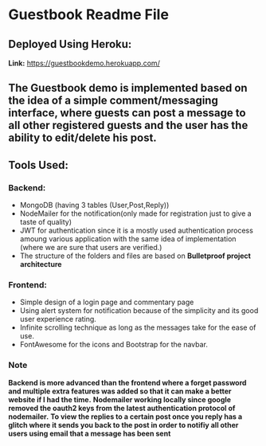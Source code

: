# Guestbook Readme File

## Deployed Using Heroku:

**Link:** https://guestbookdemo.herokuapp.com/

## The Guestbook demo is implemented based on the idea of a simple comment/messaging interface, where guests can post a message to all other registered guests and the user has the ability to edit/delete his post.

## Tools Used:

### Backend:

- MongoDB (having 3 tables (User,Post,Reply))
- NodeMailer for the notification(only made for registration just to give a taste of quality)
- JWT for authentication since it is a mostly used authentication process amoung various application with the same idea of implementation (where we are sure that users are verified.)
- The structure of the folders and files are based on **Bulletproof project architecture**

### Frontend:

- Simple design of a login page and commentary page
- Using alert system for notification because of the simplicity and its good user experience rating.
- Infinite scrolling technique as long as the messages take for the ease of use.
- FontAwesome for the icons and Bootstrap for the navbar.

### Note

**Backend is more advanced than the frontend where a forget password and multiple extra features was added so that it can make a better website if I had the time.**
**Nodemailer working locally since google removed the oauth2 keys from the latest authentication protocol of nodemailer.**
**To view the replies to a certain post once you reply has a glitch where it sends you back to the post in order to notifiy all other users using email that a message has been sent**
